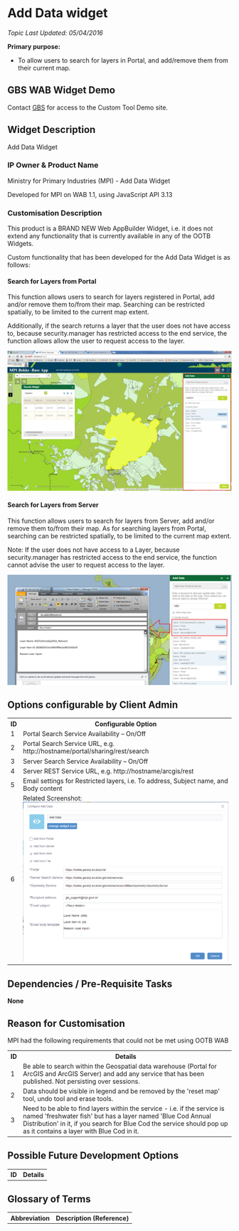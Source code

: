 # Add Data widget #
*Topic Last Updated: 05/04/2016*

**Primary purpose:**  

- To allow users to search for layers in Portal, and add/remove them from their current map.  

## GBS WAB Widget Demo ##
Contact [GBS](http://gbs.kiwi/) for access to the Custom Tool Demo site.

## Widget Description ##
Add Data Widget

### IP Owner & Product Name ###
Ministry for Primary Industries (MPI) - Add Data Widget

Developed for MPI on WAB 1.1, using JavaScript API 3.13

### Customisation Description ###
This product is a BRAND NEW Web AppBuilder Widget, i.e. it does not extend any functionality that is currently available in any of the OOTB Widgets.

Custom functionality that has been developed for the Add Data Widget is as follows:
 
#### Search for Layers from Portal 
This function allows users to search for layers registered in Portal, add and/or remove them to/from their map.  Searching can be restricted spatially, to be limited to the current map extent.

Additionally, if the search returns a layer that the user does not have access to, because security.manager has restricted access to the end service, the function allows allow the user to request access to the layer. 

![](images/hmfile_hash_2c10a466.png)
 
#### Search for Layers from Server
This function allows users to search for layers from Server, add and/or remove them to/from their map. As for searching layers from Portal, searching can be restricted spatially, to be limited to the current map extent.

Note: If the user does not have access to a Layer, because security.manager has restricted access to the end service, the function cannot advise the user to request access to the layer.
 
![](images/hmfile_hash_09f5db71.png)

## Options configurable by Client Admin ##

<table>
	<tr>
		<th>ID</th>
		<th>Configurable Option</th>
	</tr>
	<tr>
		<td>1</td>
		<td>Portal Search Service Availability – On/Off</td>
	</tr>
	<tr>
		<td>2</td>
		<td>Portal Search Service URL, e.g. http://hostname/portal/sharing/rest/search</td>
	</tr>
	<tr>
		<td>3</td>
		<td>Server Search Service Availability – On/Off</td>
	</tr>
	<tr>
		<td>4</td>
		<td>Server REST Service URL, e.g. http://hostname/arcgis/rest</td>
	</tr>
	<tr>
		<td>5</td>
		<td>Email settings for Restricted layers, i.e. To address, Subject name, and Body content</td>
	</tr>
	<tr>
		<td>6</td>
		<td>Related Screenshot:
			<img src="images/hmfile_hash_dae05f51.png" alt="" />
		</td>
	</tr>

</table>
 
## Dependencies / Pre-Requisite Tasks ##

**None**

 
## Reason for Customisation ##

MPI had the following requirements that could not be met using OOTB WAB

<table>
	<tr>
		<th>ID</th>
		<th>Details</th>
	</tr>
	<tr>
		<td>1</td>
		<td>Be able to search within the Geospatial data warehouse (Portal for ArcGIS and ArcGIS Server) and add any service that has been published.   Not persisting over sessions.</td>
	</tr>
	<tr>
		<td>2</td>
		<td>Data should be visible in legend and be removed by the 'reset map' tool, undo tool and erase tools.</td>
	</tr>
	<tr>
		<td>3</td>
		<td>Need to be able to find layers within the service - i.e. if the service is named 'freshwater fish' but has a layer named 'Blue Cod Annual Distribution' in it, if you search for Blue Cod the service should pop up as it contains a layer with Blue Cod in it.</td>
	</tr>
</table>
 
## Possible Future Development Options ##

<table>
	<tr>
		<th>ID</th>
		<th>Details</th>
	</tr>
</table>
 
## Glossary of Terms ##

<table>
	<tr>
		<th>Abbreviation</th>
		<th>Description (Reference)</th>
	</tr>
</table>



 
 

 
 

 
 

 
 

 
 

 
 

 
 
 
 
 
